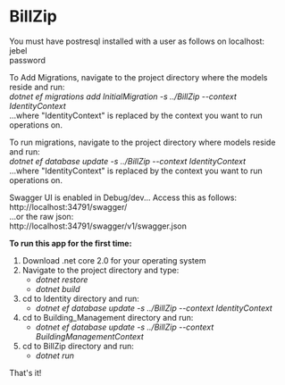 # BillZip

You must have postresql installed with a user as follows on localhost: <br />
jebel <br />
password <br />

To Add Migrations, navigate to the project directory where the models reside and run: <br />
_dotnet ef migrations add InitialMigration -s ../BillZip --context IdentityContext_ <br />
...where "IdentityContext" is replaced by the context you want to run operations on.

To run migrations, navigate to the project directory where models reside and run: <br />
_dotnet ef database update -s ../BillZip --context IdentityContext_ <br />
...where "IdentityContext" is replaced by the context you want to run operations on.

Swagger UI is enabled in Debug/dev...  Access this as follows: <br />
http://localhost:34791/swagger/ <br />
...or the raw json: <br />
http://localhost:34791/swagger/v1/swagger.json


__To run this app for the first time:__
1. Download .net core 2.0 for your operating system
2. Navigate to the project directory and type:
	- _dotnet restore_
	- _dotnet build_
3. cd to Identity directory and run:
	- _dotnet ef database update -s ../BillZip --context IdentityContext_
4. cd to Building_Management directory and run:
	- _dotnet ef database update -s ../BillZip --context BuildingManagementContext_
5. cd to BillZip directory and run:
	- _dotnet run_

That's it!
